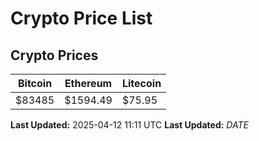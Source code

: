 # Crypto Price List

## Crypto Prices
| Bitcoin | Ethereum | Litecoin |
| ------- | -------- | -------- |
| $83485 | $1594.49 | $75.95 |
**Last Updated:** 2025-04-12 11:11 UTC
**Last Updated:** $DATE$
